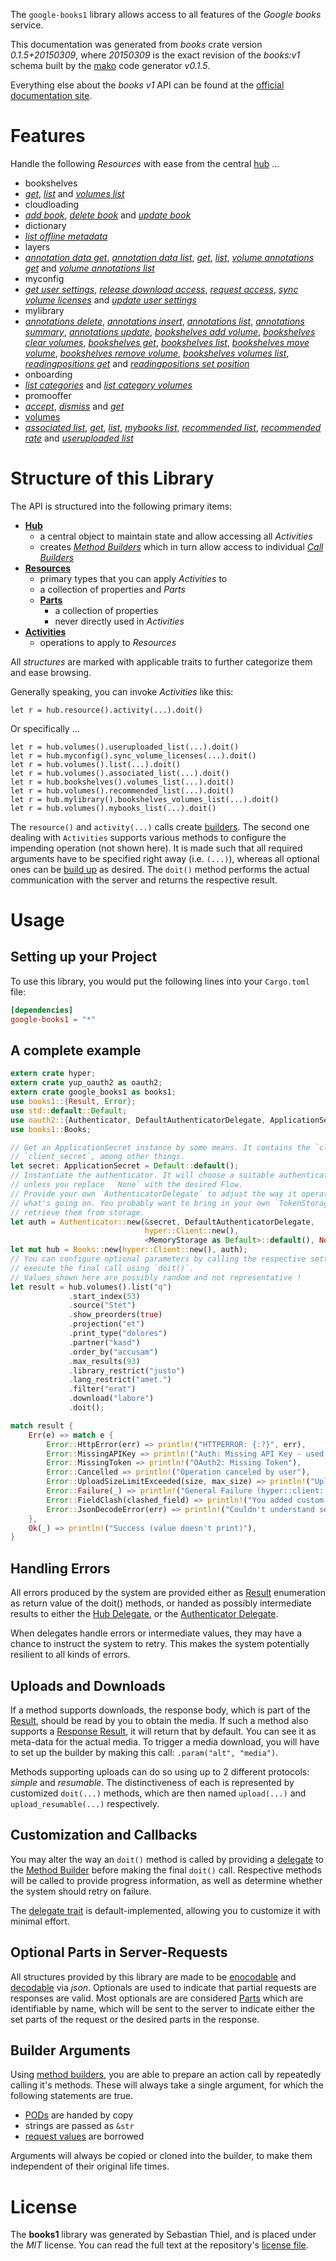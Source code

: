 <!---
DO NOT EDIT !
This file was generated automatically from 'src/mako/api/README.md.mako'
DO NOT EDIT !
-->
The `google-books1` library allows access to all features of the *Google books* service.

This documentation was generated from *books* crate version *0.1.5+20150309*, where *20150309* is the exact revision of the *books:v1* schema built by the [mako](http://www.makotemplates.org/) code generator *v0.1.5*.

Everything else about the *books* *v1* API can be found at the
[official documentation site](https://developers.google.com/books/docs/v1/getting_started).
# Features

Handle the following *Resources* with ease from the central [hub](http://byron.github.io/google-apis-rs/google-books1/struct.Books.html) ... 

* bookshelves
 * [*get*](http://byron.github.io/google-apis-rs/google-books1/struct.BookshelveGetCall.html), [*list*](http://byron.github.io/google-apis-rs/google-books1/struct.BookshelveListCall.html) and [*volumes list*](http://byron.github.io/google-apis-rs/google-books1/struct.BookshelveVolumeListCall.html)
* cloudloading
 * [*add book*](http://byron.github.io/google-apis-rs/google-books1/struct.CloudloadingAddBookCall.html), [*delete book*](http://byron.github.io/google-apis-rs/google-books1/struct.CloudloadingDeleteBookCall.html) and [*update book*](http://byron.github.io/google-apis-rs/google-books1/struct.CloudloadingUpdateBookCall.html)
* dictionary
 * [*list offline metadata*](http://byron.github.io/google-apis-rs/google-books1/struct.DictionaryListOfflineMetadataCall.html)
* layers
 * [*annotation data get*](http://byron.github.io/google-apis-rs/google-books1/struct.LayerAnnotationDataGetCall.html), [*annotation data list*](http://byron.github.io/google-apis-rs/google-books1/struct.LayerAnnotationDataListCall.html), [*get*](http://byron.github.io/google-apis-rs/google-books1/struct.LayerGetCall.html), [*list*](http://byron.github.io/google-apis-rs/google-books1/struct.LayerListCall.html), [*volume annotations get*](http://byron.github.io/google-apis-rs/google-books1/struct.LayerVolumeAnnotationGetCall.html) and [*volume annotations list*](http://byron.github.io/google-apis-rs/google-books1/struct.LayerVolumeAnnotationListCall.html)
* myconfig
 * [*get user settings*](http://byron.github.io/google-apis-rs/google-books1/struct.MyconfigGetUserSettingCall.html), [*release download access*](http://byron.github.io/google-apis-rs/google-books1/struct.MyconfigReleaseDownloadAccesCall.html), [*request access*](http://byron.github.io/google-apis-rs/google-books1/struct.MyconfigRequestAccesCall.html), [*sync volume licenses*](http://byron.github.io/google-apis-rs/google-books1/struct.MyconfigSyncVolumeLicenseCall.html) and [*update user settings*](http://byron.github.io/google-apis-rs/google-books1/struct.MyconfigUpdateUserSettingCall.html)
* mylibrary
 * [*annotations delete*](http://byron.github.io/google-apis-rs/google-books1/struct.MylibraryAnnotationDeleteCall.html), [*annotations insert*](http://byron.github.io/google-apis-rs/google-books1/struct.MylibraryAnnotationInsertCall.html), [*annotations list*](http://byron.github.io/google-apis-rs/google-books1/struct.MylibraryAnnotationListCall.html), [*annotations summary*](http://byron.github.io/google-apis-rs/google-books1/struct.MylibraryAnnotationSummaryCall.html), [*annotations update*](http://byron.github.io/google-apis-rs/google-books1/struct.MylibraryAnnotationUpdateCall.html), [*bookshelves add volume*](http://byron.github.io/google-apis-rs/google-books1/struct.MylibraryBookshelveAddVolumeCall.html), [*bookshelves clear volumes*](http://byron.github.io/google-apis-rs/google-books1/struct.MylibraryBookshelveClearVolumeCall.html), [*bookshelves get*](http://byron.github.io/google-apis-rs/google-books1/struct.MylibraryBookshelveGetCall.html), [*bookshelves list*](http://byron.github.io/google-apis-rs/google-books1/struct.MylibraryBookshelveListCall.html), [*bookshelves move volume*](http://byron.github.io/google-apis-rs/google-books1/struct.MylibraryBookshelveMoveVolumeCall.html), [*bookshelves remove volume*](http://byron.github.io/google-apis-rs/google-books1/struct.MylibraryBookshelveRemoveVolumeCall.html), [*bookshelves volumes list*](http://byron.github.io/google-apis-rs/google-books1/struct.MylibraryBookshelveVolumeListCall.html), [*readingpositions get*](http://byron.github.io/google-apis-rs/google-books1/struct.MylibraryReadingpositionGetCall.html) and [*readingpositions set position*](http://byron.github.io/google-apis-rs/google-books1/struct.MylibraryReadingpositionSetPositionCall.html)
* onboarding
 * [*list categories*](http://byron.github.io/google-apis-rs/google-books1/struct.OnboardingListCategoryCall.html) and [*list category volumes*](http://byron.github.io/google-apis-rs/google-books1/struct.OnboardingListCategoryVolumeCall.html)
* promooffer
 * [*accept*](http://byron.github.io/google-apis-rs/google-books1/struct.PromoofferAcceptCall.html), [*dismiss*](http://byron.github.io/google-apis-rs/google-books1/struct.PromoofferDismisCall.html) and [*get*](http://byron.github.io/google-apis-rs/google-books1/struct.PromoofferGetCall.html)
* [volumes](http://byron.github.io/google-apis-rs/google-books1/struct.Volume.html)
 * [*associated list*](http://byron.github.io/google-apis-rs/google-books1/struct.VolumeAssociatedListCall.html), [*get*](http://byron.github.io/google-apis-rs/google-books1/struct.VolumeGetCall.html), [*list*](http://byron.github.io/google-apis-rs/google-books1/struct.VolumeListCall.html), [*mybooks list*](http://byron.github.io/google-apis-rs/google-books1/struct.VolumeMybookListCall.html), [*recommended list*](http://byron.github.io/google-apis-rs/google-books1/struct.VolumeRecommendedListCall.html), [*recommended rate*](http://byron.github.io/google-apis-rs/google-books1/struct.VolumeRecommendedRateCall.html) and [*useruploaded list*](http://byron.github.io/google-apis-rs/google-books1/struct.VolumeUseruploadedListCall.html)




# Structure of this Library

The API is structured into the following primary items:

* **[Hub](http://byron.github.io/google-apis-rs/google-books1/struct.Books.html)**
    * a central object to maintain state and allow accessing all *Activities*
    * creates [*Method Builders*](http://byron.github.io/google-apis-rs/google-books1/trait.MethodsBuilder.html) which in turn
      allow access to individual [*Call Builders*](http://byron.github.io/google-apis-rs/google-books1/trait.CallBuilder.html)
* **[Resources](http://byron.github.io/google-apis-rs/google-books1/trait.Resource.html)**
    * primary types that you can apply *Activities* to
    * a collection of properties and *Parts*
    * **[Parts](http://byron.github.io/google-apis-rs/google-books1/trait.Part.html)**
        * a collection of properties
        * never directly used in *Activities*
* **[Activities](http://byron.github.io/google-apis-rs/google-books1/trait.CallBuilder.html)**
    * operations to apply to *Resources*

All *structures* are marked with applicable traits to further categorize them and ease browsing.

Generally speaking, you can invoke *Activities* like this:

```Rust,ignore
let r = hub.resource().activity(...).doit()
```

Or specifically ...

```ignore
let r = hub.volumes().useruploaded_list(...).doit()
let r = hub.myconfig().sync_volume_licenses(...).doit()
let r = hub.volumes().list(...).doit()
let r = hub.volumes().associated_list(...).doit()
let r = hub.bookshelves().volumes_list(...).doit()
let r = hub.volumes().recommended_list(...).doit()
let r = hub.mylibrary().bookshelves_volumes_list(...).doit()
let r = hub.volumes().mybooks_list(...).doit()
```

The `resource()` and `activity(...)` calls create [builders][builder-pattern]. The second one dealing with `Activities` 
supports various methods to configure the impending operation (not shown here). It is made such that all required arguments have to be 
specified right away (i.e. `(...)`), whereas all optional ones can be [build up][builder-pattern] as desired.
The `doit()` method performs the actual communication with the server and returns the respective result.

# Usage

## Setting up your Project

To use this library, you would put the following lines into your `Cargo.toml` file:

```toml
[dependencies]
google-books1 = "*"
```

## A complete example

```Rust
extern crate hyper;
extern crate yup_oauth2 as oauth2;
extern crate google_books1 as books1;
use books1::{Result, Error};
use std::default::Default;
use oauth2::{Authenticator, DefaultAuthenticatorDelegate, ApplicationSecret, MemoryStorage};
use books1::Books;

// Get an ApplicationSecret instance by some means. It contains the `client_id` and 
// `client_secret`, among other things.
let secret: ApplicationSecret = Default::default();
// Instantiate the authenticator. It will choose a suitable authentication flow for you, 
// unless you replace  `None` with the desired Flow.
// Provide your own `AuthenticatorDelegate` to adjust the way it operates and get feedback about 
// what's going on. You probably want to bring in your own `TokenStorage` to persist tokens and
// retrieve them from storage.
let auth = Authenticator::new(&secret, DefaultAuthenticatorDelegate,
                              hyper::Client::new(),
                              <MemoryStorage as Default>::default(), None);
let mut hub = Books::new(hyper::Client::new(), auth);
// You can configure optional parameters by calling the respective setters at will, and
// execute the final call using `doit()`.
// Values shown here are possibly random and not representative !
let result = hub.volumes().list("q")
             .start_index(53)
             .source("Stet")
             .show_preorders(true)
             .projection("et")
             .print_type("dolores")
             .partner("kasd")
             .order_by("accusam")
             .max_results(93)
             .library_restrict("justo")
             .lang_restrict("amet.")
             .filter("erat")
             .download("labore")
             .doit();

match result {
    Err(e) => match e {
        Error::HttpError(err) => println!("HTTPERROR: {:?}", err),
        Error::MissingAPIKey => println!("Auth: Missing API Key - used if there are no scopes"),
        Error::MissingToken => println!("OAuth2: Missing Token"),
        Error::Cancelled => println!("Operation canceled by user"),
        Error::UploadSizeLimitExceeded(size, max_size) => println!("Upload size too big: {} of {}", size, max_size),
        Error::Failure(_) => println!("General Failure (hyper::client::Response doesn't print)"),
        Error::FieldClash(clashed_field) => println!("You added custom parameter which is part of builder: {:?}", clashed_field),
        Error::JsonDecodeError(err) => println!("Couldn't understand server reply - maybe API needs update: {:?}", err),
    },
    Ok(_) => println!("Success (value doesn't print)"),
}

```
## Handling Errors

All errors produced by the system are provided either as [Result](http://byron.github.io/google-apis-rs/google-books1/enum.Result.html) enumeration as return value of 
the doit() methods, or handed as possibly intermediate results to either the 
[Hub Delegate](http://byron.github.io/google-apis-rs/google-books1/trait.Delegate.html), or the [Authenticator Delegate](http://byron.github.io/google-apis-rs/google-books1/../yup-oauth2/trait.AuthenticatorDelegate.html).

When delegates handle errors or intermediate values, they may have a chance to instruct the system to retry. This 
makes the system potentially resilient to all kinds of errors.

## Uploads and Downloads
If a method supports downloads, the response body, which is part of the [Result](http://byron.github.io/google-apis-rs/google-books1/enum.Result.html), should be
read by you to obtain the media.
If such a method also supports a [Response Result](http://byron.github.io/google-apis-rs/google-books1/trait.ResponseResult.html), it will return that by default.
You can see it as meta-data for the actual media. To trigger a media download, you will have to set up the builder by making
this call: `.param("alt", "media")`.

Methods supporting uploads can do so using up to 2 different protocols: 
*simple* and *resumable*. The distinctiveness of each is represented by customized 
`doit(...)` methods, which are then named `upload(...)` and `upload_resumable(...)` respectively.

## Customization and Callbacks

You may alter the way an `doit()` method is called by providing a [delegate](http://byron.github.io/google-apis-rs/google-books1/trait.Delegate.html) to the 
[Method Builder](http://byron.github.io/google-apis-rs/google-books1/trait.CallBuilder.html) before making the final `doit()` call. 
Respective methods will be called to provide progress information, as well as determine whether the system should 
retry on failure.

The [delegate trait](http://byron.github.io/google-apis-rs/google-books1/trait.Delegate.html) is default-implemented, allowing you to customize it with minimal effort.

## Optional Parts in Server-Requests

All structures provided by this library are made to be [enocodable](http://byron.github.io/google-apis-rs/google-books1/trait.RequestValue.html) and 
[decodable](http://byron.github.io/google-apis-rs/google-books1/trait.ResponseResult.html) via *json*. Optionals are used to indicate that partial requests are responses 
are valid.
Most optionals are are considered [Parts](http://byron.github.io/google-apis-rs/google-books1/trait.Part.html) which are identifiable by name, which will be sent to 
the server to indicate either the set parts of the request or the desired parts in the response.

## Builder Arguments

Using [method builders](http://byron.github.io/google-apis-rs/google-books1/trait.CallBuilder.html), you are able to prepare an action call by repeatedly calling it's methods.
These will always take a single argument, for which the following statements are true.

* [PODs][wiki-pod] are handed by copy
* strings are passed as `&str`
* [request values](http://byron.github.io/google-apis-rs/google-books1/trait.RequestValue.html) are borrowed

Arguments will always be copied or cloned into the builder, to make them independent of their original life times.

[wiki-pod]: http://en.wikipedia.org/wiki/Plain_old_data_structure
[builder-pattern]: http://en.wikipedia.org/wiki/Builder_pattern
[google-go-api]: https://github.com/google/google-api-go-client

# License
The **books1** library was generated by Sebastian Thiel, and is placed 
under the *MIT* license.
You can read the full text at the repository's [license file][repo-license].

[repo-license]: https://github.com/Byron/google-apis-rs/LICENSE.md
